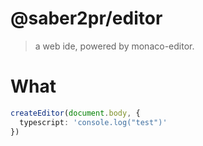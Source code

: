 # @saber2pr/editor

> a web ide, powered by monaco-editor.

# What

```ts
createEditor(document.body, {
  typescript: 'console.log("test")'
})
```
